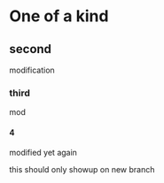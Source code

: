 # One of a kind

## second

modification

### third

mod

#### 4

modified yet again

this should only showup on new branch
